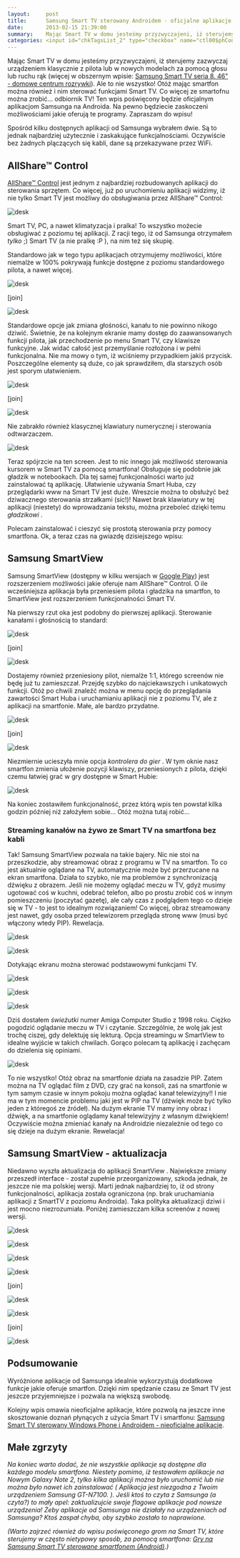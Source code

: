 ```yaml
---
layout:     post
title:      Samsung Smart TV sterowany Androidem - oficjalne aplikacje
date:       2013-02-15 21:39:00
summary:    Mając Smart TV w domu jesteśmy przyzwyczajeni, iż sterujemy zazwyczaj urządzeniem klasycznie z pilota lub w nowych modelach za pomocą głosu lub ruchu rąk (więcej w obszernym wpisie: Samsung Smart TV seria 8. 46" - domowe centrum rozrywki). Ale to nie wszystko! Otóż mając smartfon można również i nim...
categories: <input id="chkTagsList_2" type="checkbox" name="ctl00$phContentRight$chkTagsList$chkTagsList_2" checked="checked" value="4"><label for="chkTagsList_2">sprzęt</label> <input id="chkTagsList_6" type="checkbox" name="ctl00$phContentRight$chkTagsList$chkTagsList_6" checked="checked" value="64"><label for="chkTagsList_6">porady</label> <input id="chkTagsList_8" type="checkbox" name="ctl00$phContentRight$chkTagsList$chkTagsList_8" checked="checked" value="256"><label for="chkTagsList_8">urządzenia mobilne</label>
---
```




Mając Smart TV w domu jesteśmy przyzwyczajeni, iż sterujemy zazwyczaj urządzeniem klasycznie z pilota lub w nowych modelach za pomocą głosu lub ruchu rąk (więcej w obszernym wpisie: [Samsung Smart TV seria 8. 46" - domowe centrum rozrywki](http://www.dobreprogramy.pl/djfoxer/Samsung-Smart-TV-seria--domowe-centrum-rozrywki,38262.html)). Ale to nie wszystko! Otóż mając smartfon można również i nim sterować funkcjami Smart TV. Co więcej ze smartofnu można zrobić... odbiornik TV! Ten wpis poświęcony będzie oficjalnym aplikacjom Samsunga na Androida. Na pewno będziecie zaskoczeni możliwościami jakie oferują te programy. Zapraszam do wpisu! 

Spośród kilku dostępnych aplikacji od Samsunga wybrałem dwie. Są to jednak najbardziej użytecznie i zaskakujące funkcjalnościami. Oczywiście bez żadnych plączących się kabli, dane są przekazywane przez WiFi.



## AllShare™ Control



[AllShare™ Control](https://play.google.com/store/apps/details?id=com.sec.android.allShareControl&hl=pl) jest jednym z najbardziej rozbudowanych aplikacji do sterowania sprzętem. Co więcej, już po uruchomieniu aplikacji widzimy, iż nie tylko Smart TV jest możliwy do obsługiwania przez AllShare™ Control:



![desk](https://raw.githubusercontent.com/djfoxer/djfoxer.github.io/master/_img/2013-2-15-_104_/g_-_608x405_-_-_38716x20130215201249_0.png)



Smart TV, PC, a nawet klimatyzacja i pralka! To wszystko możecie obsługiwać z poziomu tej aplikacji. Z racji tego, iż od Samsunga otrzymałem  *tylko*  ;) Smart TV (a nie pralkę :P ), na nim też się skupię.

Standardowo jak w tego typu aplikacjach otrzymujemy możliwości, które niemalże w 100% pokrywają funkcje dostępne z poziomu standardowego pilota, a nawet więcej. 



![desk](https://raw.githubusercontent.com/djfoxer/djfoxer.github.io/master/_img/2013-2-15-_104_/g_-_288x192_-_-_38716x20130215201257_0.png)

[join]

![desk](https://raw.githubusercontent.com/djfoxer/djfoxer.github.io/master/_img/2013-2-15-_104_/g_-_288x192_-_-_38716x20130215201305_0.png)



Standardowe opcje jak zmiana głośności, kanału to nie powinno nikogo dziwić. Świetnie, że na kolejnym ekranie mamy dostęp do zaawansowanych funkcji pilota, jak przechodzenie po menu Smart TV, czy klawisze funkcyjne. Jak widać całość jest przemyślanie rozłożona i w pełni funkcjonalna. Nie ma mowy o tym, iż wciśniemy przypadkiem jakiś przycisk. Poszczególne elementy są duże, co jak sprawdziłem, dla starszych osób jest sporym ułatwieniem. 



![desk](https://raw.githubusercontent.com/djfoxer/djfoxer.github.io/master/_img/2013-2-15-_104_/g_-_288x192_-_-_38716x20130215201312_0.png)

[join]

![desk](https://raw.githubusercontent.com/djfoxer/djfoxer.github.io/master/_img/2013-2-15-_104_/g_-_288x192_-_-_38716x20130215201326_0.png)



Nie zabrakło również klasycznej klawiatury numerycznej i sterowania odtwarzaczem.



![desk](https://raw.githubusercontent.com/djfoxer/djfoxer.github.io/master/_img/2013-2-15-_104_/g_-_608x405_-_-_38716x20130215201319_0.png)


Teraz spójrzcie na ten screen. Jest to nic innego jak możliwość sterowania kursorem w Smart TV za pomocą smartfona! Obsługuje się podobnie jak gładzik w notebookach. Dla tej samej funkcjonalności warto już zainstalować tą aplikację. Ułatwienie używania Smart Huba, czy przeglądarki www na Smart TV jest duże. Wreszcie można to obsłużyć beż dziwacznego sterowania strzałkami (sic!)! Nawet brak klawiatury w tej aplikacji (niestety) do wprowadzania tekstu, można przeboleć dzięki temu  *gładzikowi* . 

Polecam zainstalować i cieszyć się prostotą sterowania przy pomocy smartfona. Ok, a teraz czas na gwiazdę dzisiejszego wpisu:



## Samsung SmartView



Samsung SmartView (dostępny w kilku wersjach w [Google Play](https://play.google.com/store/apps/developer?id=Samsung+Electronics+Co.,+Ltd)) jest rozszerzeniem możliwości jakie oferuje nam AllShare™ Control. O ile wcześniejsza aplikacja była przeniesiem pilota i gładzika na smartfon, to SmartView jest rozszerzeniem funkcjonalności Smart TV. 

Na pierwszy rzut oka jest podobny do pierwszej aplikacji. Sterowanie kanałami i głośnością to standard:



![desk](https://raw.githubusercontent.com/djfoxer/djfoxer.github.io/master/_img/2013-2-15-_104_/g_-_288x192_-_-_38716x20130215205941_0.png)

[join]

![desk](https://raw.githubusercontent.com/djfoxer/djfoxer.github.io/master/_img/2013-2-15-_104_/g_-_288x192_-_-_38716x20130215205949_0.png)



Dostajemy również przeniesiony pilot, niemalże 1:1, którego screenów nie będę już tu zamieszczał. Przejdę szybko do najciekawszych i unikatowych funkcji. Otóż po chwili znaleźć można w menu opcję do przeglądania zawartości Smart Huba i uruchamianiu aplikacji nie z poziomu TV, ale z aplikacji na smartfonie. Małe, ale bardzo przydatne. 



![desk](https://raw.githubusercontent.com/djfoxer/djfoxer.github.io/master/_img/2013-2-15-_104_/g_-_288x192_-_-_38716x20130215210043_0.png)

[join]

![desk](https://raw.githubusercontent.com/djfoxer/djfoxer.github.io/master/_img/2013-2-15-_104_/g_-_288x192_-_-_38716x20130215210121_0.png)



Niezmiernie ucieszyła mnie opcja  *kontrolera do gier* . W tym oknie nasz smartfon zmienia ułożenie pozycji klawiszy, przeniesionych z pilota, dzięki czemu łatwiej grać w gry dostępne w Smart Hubie:



![desk](https://raw.githubusercontent.com/djfoxer/djfoxer.github.io/master/_img/2013-2-15-_104_/g_-_608x405_-_-_38716x20130215210114_0.png)



Na koniec zostawiłem funkcjonalność, przez którą wpis ten powstał kilka godzin później niż założyłem sobie... Otóż można tutaj robić...



### Streaming kanałów na żywo ze Smart TV na smartfona bez kabli



Tak! Samsung SmartView pozwala na takie bajery. Nic nie stoi na przeszkodzie, aby streamować obraz z programu w TV na smartfon. To co jest aktualnie oglądane na TV, automatycznie może być przerzucane na ekran smartfona. Działa to szybko, nie ma problemów z synchronizacją dźwięku z obrazem. Jeśli nie możemy oglądać meczu w TV, gdyż musimy ugotować coś w kuchni, odebrać telefon, albo po prostu zrobić coś w innym pomieszczeniu (poczytać gazetę), ale cały czas z podglądem tego co dzieje się w TV - to jest to idealnym rozwiązaniem! Co więcej, obraz streamowany jest nawet, gdy osoba przed telewizorem przegląda stronę www (musi być włączony wtedy PIP). Rewelacja.



![desk](https://raw.githubusercontent.com/djfoxer/djfoxer.github.io/master/_img/2013-2-15-_104_/g_-_608x405_-_-_38716x20130215210202_0.jpg)




![desk](https://raw.githubusercontent.com/djfoxer/djfoxer.github.io/master/_img/2013-2-15-_104_/g_-_608x405_-_-_38716x20130215210207_0.jpg)



Dotykając ekranu można sterować podstawowymi funkcjami TV.



![desk](https://raw.githubusercontent.com/djfoxer/djfoxer.github.io/master/_img/2013-2-15-_104_/g_-_608x405_-_-_38716x20130215210157_0.jpg)




![desk](https://raw.githubusercontent.com/djfoxer/djfoxer.github.io/master/_img/2013-2-15-_104_/g_-_608x405_-_-_38716x20130215210143_0.jpg)




![desk](https://raw.githubusercontent.com/djfoxer/djfoxer.github.io/master/_img/2013-2-15-_104_/g_-_608x405_-_-_38716x20130215210152_0.jpg)





Dziś dostałem  *świeżutki*  numer Amiga Computer Studio z 1998 roku. Ciężko pogodzić oglądanie meczu w TV i czytanie. Szczególnie, że wolę jak jest trochę ciszej, gdy delektuję się lekturą. Opcja streamingu w SmartView  to idealne wyjście w takich chwilach. Gorąco polecam tą aplikację i zachęcam do dzielenia się opiniami.



![desk](https://raw.githubusercontent.com/djfoxer/djfoxer.github.io/master/_img/2013-2-15-_104_/g_-_608x405_-_-_38716x20130215210212_0.jpg)



To nie wszystko! Otóż obraz na smartfonie działa na zasadzie PIP. Zatem można na TV oglądać film z DVD, czy grać na konsoli, zaś na smartfonie w tym samym czasie w innym pokoju można oglądać kanał telewizyjny!! I nie ma w tym momencie problemu jaki jest w PIP na TV (dźwięk może być tylko jeden z któregoś ze źródeł). Na dużym ekranie TV mamy inny obraz i dźwięk, a na smartfonie oglądamy kanał telewizyjny z własnym dźwiękiem! Oczywiście można zmieniać kanały na Androidzie niezależnie od tego co się dzieje na dużym ekranie. Rewelacja!



## Samsung SmartView - aktualizacja


Niedawno wyszła aktualizacja do aplikacji SmartView . Największe zmiany przeszedł interface - został zupełnie przeorganizowany, szkoda jednak, że jeszcze nie ma polskiej wersji. Marti jednak najbardziej to, iż od strony funkcjonalności, aplikacja została ograniczona (np. brak uruchamiania aplikacji z SmartTV z poziomu Androida). Taka polityka aktualizacji dziwi i jest mocno niezrozumiała. Poniżej zamieszczam kilka screenów z nowej wersji.



![desk](https://raw.githubusercontent.com/djfoxer/djfoxer.github.io/master/_img/2013-2-15-_104_/g_-_608x405_-_-_38716x20130527183531_0.jpg)




![desk](https://raw.githubusercontent.com/djfoxer/djfoxer.github.io/master/_img/2013-2-15-_104_/g_-_608x405_-_-_38716x20130527183536_0.jpg)




![desk](https://raw.githubusercontent.com/djfoxer/djfoxer.github.io/master/_img/2013-2-15-_104_/g_-_608x405_-_-_38716x20130527183540_0.jpg)




![desk](https://raw.githubusercontent.com/djfoxer/djfoxer.github.io/master/_img/2013-2-15-_104_/g_-_288x192_-_-_38716x20130527183608_0.jpg)

[join]

![desk](https://raw.githubusercontent.com/djfoxer/djfoxer.github.io/master/_img/2013-2-15-_104_/g_-_288x192_-_-_38716x20130527183602_0.jpg)




![desk](https://raw.githubusercontent.com/djfoxer/djfoxer.github.io/master/_img/2013-2-15-_104_/g_-_288x192_-_-_38716x20130527183558_0.jpg)

[join]

![desk](https://raw.githubusercontent.com/djfoxer/djfoxer.github.io/master/_img/2013-2-15-_104_/g_-_288x192_-_-_38716x20130527183545_0.jpg)






## Podsumowanie



Wyróżnione aplikacje od Samsunga idealnie wykorzystują dodatkowe funkcje jakie oferuje smartfon. Dzięki nim spędzanie czasu ze Smart TV jest jeszcze przyjemniejsze i pozwala na większą swobodę. 

Kolejny wpis omawia nieoficjalne aplikacje, które pozwolą na jeszcze inne skosztowanie doznań płynących z użycia Smart TV i smartfonu: [Samsung Smart TV sterowany Windows Phone i Androidem - nieoficjalne aplikacje](http://www.dobreprogramy.pl/djfoxer/Samsung-Smart-TV-sterowany-Windows-Phone-i-Androidem-nieoficjalne-aplikacje,39299.html).



## Małe zgrzyty



 *Na koniec warto dodać, że nie wszystkie aplikacje są dostępne dla każdego modelu smartfona. Niestety pomimo, iż testowałem aplikacje na Nowym Galaxy Note 2, tylko kilka aplikacji można było uruchomić lub nie można było nawet ich zainstalować ( *Aplikacja jest niezgodna z Twoim urządzeniem Samsung GT-N7100.* ). Jeśli ktoś to czyta z Samsunga (a czyta?) to mały apel: zaktualizujcie swoje flagowe aplikacje pod nowsze urządzenia! Żeby aplikacje od Samsunga nie działały na urządzeniach od Samsunga? Ktoś zaspał chyba, oby szybko zostało to naprawione.* 


 *(Warto zajrzeć również do wpisu poświęconego grom na Smart TV, które sterujemy w często nietypowy sposób, za pomocą smartfona: [Gry na Samsung Smart TV sterowane smartfonem (Android)](http://www.dobreprogramy.pl/djfoxer/Gry-na-Samsung-Smart-TV-sterowane-smartfonem-Android,39836.html).)* 

